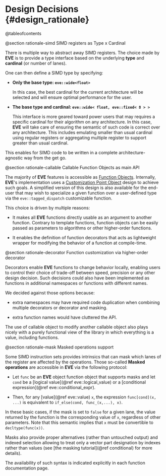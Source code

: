 Design Decisions {#design_rationale}
================

@tableofcontents

@section rationale-simd SIMD registers as Type x Cardinal

There is multiple way to abstract away SIMD registers. The choice made by **EVE** is to provide
a type interface based on the underlying **type** and **cardinal** (or number of lanes).

One can then define a SIMD type by specifying:

  - **Only the base type: `eve::wide<float>`**

    In this case, the best cardinal for the current architecture
    will be selected and will ensure optimal performance for the user.

  - **The base type and cardinal: `eve::wide< float, eve::fixed< 8 > >`**

    This interface is more geared toward power users that may requires a specific cardinal for
    their algorithm on any architecture. In this case, **EVE** will take care of ensuring the
    semantic of such code is correct over any architecture. This includes emulating smaller than
    usual cardinal using regular registers or aggregating multiple register to support greater
    than usual cardinal.

This enables for SIMD code to be written in a complete architecture-agnostic way from the get go.

@section rationale-callable Callable Function Objects as main API

The majority of **EVE** features is accessible as [Function Objects](https://en.cppreference.com/w/cpp/named_req/FunctionObject).
Internally, **EVE**'s implementation uses a [Customization Point Object](http://eel.is/c++draft/customization.point.object#1)
design to achieve such goals. A simplified version of this design is also available for the end-user
that may wish to specialize a given function over a user-defined type via the `eve::tagged_dispatch`
customizable function.

This choice is driven by multiple reasons:

 - It makes all **EVE** functions directly usable as an argument to another function. Contrary to
   template functions, function objects can be easily passed as parameters to algorithms or other
   higher-order functions.

 - It enables the definition of function decorators that acts as lightweight
   wrapper for modifying the behavior of a function at compile-time.

@section rationale-decorator Function customization via higher-order decorator

Decorators enable **EVE** functions to change behavior locally, enabling users to control their
choice of trade-off between speed, precision or any other design decision. Such decisions could also
have been implemented as functions in additional namespaces or functions with different names.

We decided against those options because:

  - extra namespaces may have required code duplication when combining multiple decorators or decorator
    and masking.

  - extra function names would have cluttered the API.

The use of callable object to modify another callable object also plays nicely with a purely
functional view of the library in which everything is a value, including functions.

@section rationale-mask Masked operations support

Some SIMD instruction sets provides intrinsics that can mask which lanes of the register are
affected by the operations. Those so-called **Masked operations** are accessible in **EVE** via the
following protocol:

  - Let `func` be an **EVE** object function object that supports masks and let `cond`
    be a [logical value](@ref eve::logical_value) or a [conditional expression](@ref eve::conditional_expr).

  - Then, for any [value](@ref eve::value) `x`, the expression `func[cond](x, ...)`
    is equivalent to `if_else(cond, func_(x,...), x)`.

In these basic cases, if the mask is set to `false` for a given lane, the value returned by the
function is the corresponding value of `x`, regardless of other parameters. Note that this semantic
implies that `x` must be convertible to `decltype(func(x))`.

Masks also provide proper alternatives (rather than untouched output) and indexed selection allowing
to treat only a vector part designation by indexes rather than values
(see [the masking tutorial](@ref conditional) for more details).

The availability of such syntax is indicated explicitly in each function documentation page.
